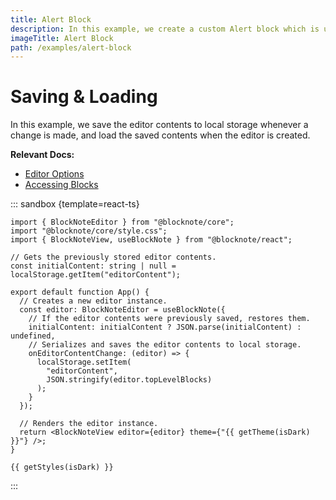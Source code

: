 ```yaml
---
title: Alert Block
description: In this example, we create a custom Alert block which is used to emphasize text.
imageTitle: Alert Block
path: /examples/alert-block
---
```


<script setup>
import { useData } from 'vitepress';
import { getTheme, getStyles } from "../demoUtils";

const { isDark } = useData();
</script>

# Saving & Loading

In this example, we save the editor contents to local storage whenever a change is made, and load the saved contents when the editor is created.

**Relevant Docs:**

- [Editor Options](/docs/editor#editor-options)
- [Accessing Blocks](/docs/manipulating-blocks#accessing-blocks)

::: sandbox {template=react-ts}

```typescript-vue /App.tsx
import { BlockNoteEditor } from "@blocknote/core";
import "@blocknote/core/style.css";
import { BlockNoteView, useBlockNote } from "@blocknote/react";

// Gets the previously stored editor contents.
const initialContent: string | null = localStorage.getItem("editorContent");

export default function App() {
  // Creates a new editor instance.
  const editor: BlockNoteEditor = useBlockNote({
    // If the editor contents were previously saved, restores them.
    initialContent: initialContent ? JSON.parse(initialContent) : undefined,
    // Serializes and saves the editor contents to local storage.
    onEditorContentChange: (editor) => {
      localStorage.setItem(
        "editorContent",
        JSON.stringify(editor.topLevelBlocks)
      );
    }
  });

  // Renders the editor instance.
  return <BlockNoteView editor={editor} theme={"{{ getTheme(isDark) }}"} />;
}
```

```css-vue /styles.css [hidden]
{{ getStyles(isDark) }}
```

:::